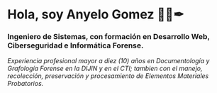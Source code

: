 # Hola, soy Anyelo Gomez 🕵️‍♂️✒


### Ingeniero de Sistemas, con formación en Desarrollo Web, Ciberseguridad e Informática Forense.

_Experiencia profesional mayor a diez (10) años en Documentología y Grafología Forense en la DIJIN y en el CTI; tambien con el manejo, recolección, preservación y procesamiento de Elementos Materiales Probatorios._


